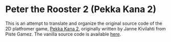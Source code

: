 # Peter the Rooster 2 (Pekka Kana 2)
This is an attempt to translate and organize the original source code of the 2D platfromer game, [Pekka Kana 2](https://pistegamez.net/game_pk2.html), originally written by Janne Kivilahti from Piste Gamez.
The vanilla source code is available [here](https://pistegamez.proboards.com/thread/543/level-editor-source-codes-available).